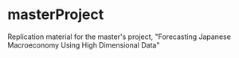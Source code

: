 # masterProject
Replication material for the master's project, "Forecasting Japanese Macroeconomy Using High Dimensional Data"
